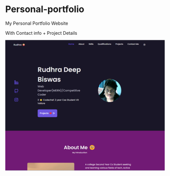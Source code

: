 # Personal-portfolio
My Personal Portfolio Website 

With Contact info + Project Details

![](https://github.com/rudeUltra/Personal-portfolio/blob/main/assets/img/self2.png)




